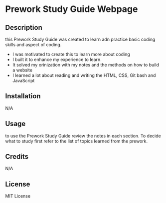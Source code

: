 # Prework Study Guide Webpage

## Description

this Prework Study Guide was created to learn adn practice basic coding skills and aspect of coding.

- I was motivated to create this to learn more about coding
- I built it to enhance my experience to learn.
- It solved my orinization with my notes and the methods on how to build a website
- I learned a lot about reading and writing the HTML, CSS, Git bash and JavaScript

## Installation

N/A

## Usage

to use the Prework Study Guide review the notes in each section. To decide what to study first refer to the list of topics learned from the prework.

## Credits

N/A

## License

MIT License
